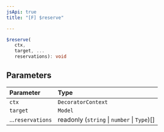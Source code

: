 ```yaml
---
jsApi: true
title: "[F] $reserve"

---
```

```ts
$reserve(
   ctx, 
   target, ...
   reservations): void
```

## Parameters

| Parameter | Type |
| :------ | :------ |
| `ctx` | `DecoratorContext` |
| `target` | `Model` |
| ...`reservations` | readonly (`string` \| `number` \| `Type`)[] |
